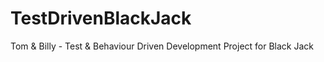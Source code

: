 # TestDrivenBlackJack
Tom &amp; Billy - Test &amp; Behaviour Driven Development Project for Black Jack

